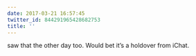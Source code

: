 ```yaml
---
date: 2017-03-21 16:57:45
twitter_id: 844291965428682753
title: ''
---
```


<!-- Tweet at https://twitter.com/statuses/844225660704903168 is either deleted or protected. -->

saw that the other day too. Would bet it’s a holdover from iChat.
